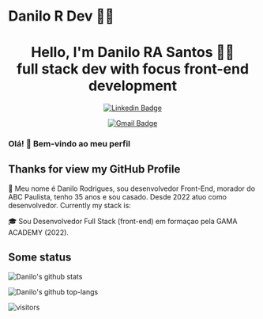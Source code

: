 # Danilo R Dev 👨‍🚀
<h1 align='center'> Hello, I'm Danilo RA Santos 👨‍🚀 <br />
full  stack dev with focus front-end development</h1>

<!-- <div align="center">
<img width="200px" height = "200px" src="https://avatars.githubusercontent.com/u/109250477?v=4" alt="cover" />
</div> -->

<div slyle='text-align: center' align='center'>

[![Linkedin Badge](https://img.shields.io/badge/-LinkedIn-blue?style=for-the-badge&logo=Linkedin&logoColor=white&link=https://www.linkedin.com/in/danilordev/)](https://www.linkedin.com/in/danilordev/)

[![Gmail Badge](https://img.shields.io/badge/-Gmail-c14438?style=for-the-badge&logo=Gmail&logoColor=white&link=mailto:danilordev@gmail.com)](mailto:danilordev@gmail.com)

</div>

### Olá! 👋 Bem-vindo ao meu perfil
## Thanks for view my GitHub Profile

📰 Meu nome é Danilo Rodrigues, sou desenvolvedor Front-End, morador do ABC Paulista, tenho 35 anos e sou casado. Desde 2022 atuo como desenvolvedor.
Currently my stack is:

🎓 Sou Desenvolvedor Full Stack (front-end) em formaçao pela GAMA ACADEMY (2022).
<!-- 💻 Web front-end development with ReactJS
//* - 📱 

- 🚀 Trabalho no **Paraná Banco** 
- ❤ Apaixonado por 
- 🛠 Techs: Node.js, React e React Native
- 📚 Atualmente aprendendo TypeScript e Testes automatizados
## About me

- 👨‍💻 I currently work as a front-end and mobile developer in a mobile squad in the financial sector.
- 👨‍🎓 I am Computer Technician (2014) and Technology in Multimedia Production (2017).
- 🙋‍♂️ Talk to me about Front-end Development, Design and Animations. Also about cinema, tv shows, food and cats 🐱‍💻
-->
## Some status 

![Danilo's github stats](https://github-readme-stats.vercel.app/api?username=Danilordev&show_icons=true&theme=dracula)

![Danilo's github top-langs](https://github-readme-stats.vercel.app/api/top-langs/?username=danilordev&layout=compact&theme=dracula&hide=java,objective-c)

![visitors](https://visitor-badge.glitch.me/badge?page_id=danilordev.danilordev)
